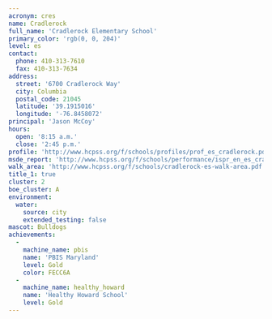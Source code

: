 ```yaml
---
acronym: cres
name: Cradlerock
full_name: 'Cradlerock Elementary School'
primary_color: 'rgb(0, 0, 204)'
level: es
contact:
  phone: 410-313-7610
  fax: 410-313-7634
address:
  street: '6700 Cradlerock Way'
  city: Columbia
  postal_code: 21045
  latitude: '39.1915016'
  longitude: '-76.8458072'
principal: 'Jason McCoy'
hours:
  open: '8:15 a.m.'
  close: '2:45 p.m.'
profile: 'http://www.hcpss.org/f/schools/profiles/prof_es_cradlerock.pdf'
msde_report: 'http://www.hcpss.org/f/schools/performance/ispr_en_es_cradlerock.pdf'
walk_area: 'http://www.hcpss.org/f/schools/cradlerock-es-walk-area.pdf'
title_1: true
cluster: 2
boe_cluster: A
environment:
  water:
    source: city
    extended_testing: false
mascot: Bulldogs
achievements:
  -
    machine_name: pbis
    name: 'PBIS Maryland'
    level: Gold
    color: FECC6A
  -
    machine_name: healthy_howard
    name: 'Healthy Howard School'
    level: Gold
---
```

